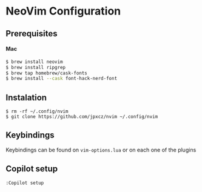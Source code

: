 # NeoVim Configuration

## Prerequisites
#### Mac
```sh
$ brew install neovim
$ brew install ripgrep
$ brew tap homebrew/cask-fonts
$ brew install --cask font-hack-nerd-font
```

## Instalation
```
$ rm -rf ~/.config/nvim
$ git clone https://github.com/jpxcz/nvim ~/.config/nvim
```

## Keybindings
Keybindings can be found on `vim-options.lua` or on each one of the plugins

## Copilot setup
```
:Copilot setup
```
